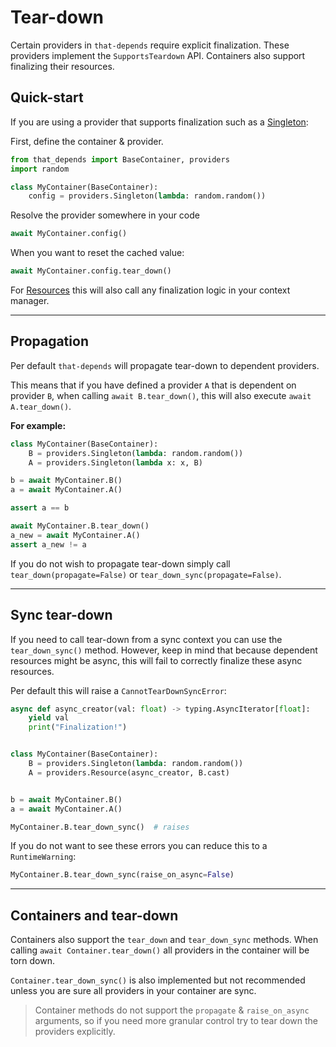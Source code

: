 # Tear-down

Certain providers in `that-depends` require explicit finalization. These providers 
implement the `SupportsTeardown` API. Containers also support finalizing their
resources.

## Quick-start

If you are using a provider that supports finalization such as a [Singleton](../providers/singleton.md):

First, define the container & provider.

```python
from that_depends import BaseContainer, providers
import random

class MyContainer(BaseContainer):
    config = providers.Singleton(lambda: random.random())
```

Resolve the provider somewhere in your code

```python
await MyContainer.config()
```

When you want to reset the cached value:

```python
await MyContainer.config.tear_down()
```

For [Resources](../providers/resources.md) this will also call any finalization logic in your 
context manager.

---

## Propagation

Per default `that-depends` will propagate tear-down to dependent providers.

This means that if you have defined a provider `A` that is dependent on provider `B`,
when calling `await B.tear_down()`, this will also execute `await A.tear_down()`.

**For example:**

```python
class MyContainer(BaseContainer):
    B = providers.Singleton(lambda: random.random())
    A = providers.Singleton(lambda x: x, B)

b = await MyContainer.B()
a = await MyContainer.A()

assert a == b

await MyContainer.B.tear_down()
a_new = await MyContainer.A()
assert a_new != a
```

If you do not wish to propagate tear-down simply call `tear_down(propagate=False)` or `tear_down_sync(propagate=False)`.

--- 

## Sync tear-down

If you need to call tear-down from a sync context you can use the `tear_down_sync()` method. However, 
keep in mind that because dependent resources might be async, this will fail to correctly finalize these async
resources.

Per default this will raise a `CannotTearDownSyncError`:

```python
async def async_creator(val: float) -> typing.AsyncIterator[float]:
    yield val
    print("Finalization!")


class MyContainer(BaseContainer):
    B = providers.Singleton(lambda: random.random())
    A = providers.Resource(async_creator, B.cast)


b = await MyContainer.B()
a = await MyContainer.A()

MyContainer.B.tear_down_sync()  # raises
```

If you do not want to see these errors you can reduce this to a `RuntimeWarning`:

```python
MyContainer.B.tear_down_sync(raise_on_async=False)
```

---

## Containers and tear-down

Containers also support the `tear_down` and `tear_down_sync` methods. When calling
`await Container.tear_down()` all providers in the container will be torn down.


`Container.tear_down_sync()` is also implemented but not recommended unless you are sure 
all providers in your container are sync. 

> Container methods do not support the `propagate` & `raise_on_async` arguments, so if you
> need more granular control try to tear down the providers explicitly.
